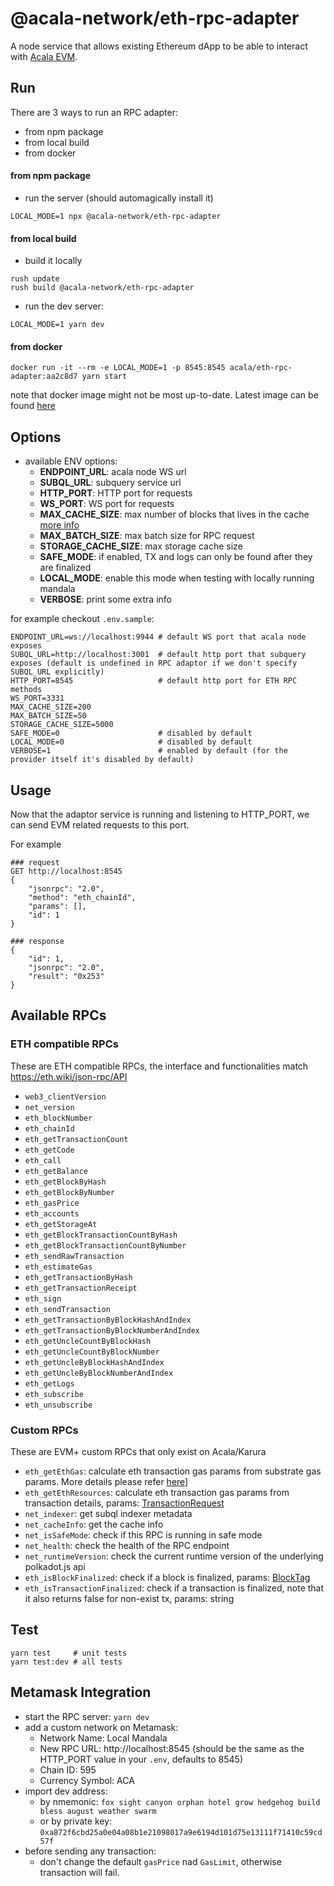# @acala-network/eth-rpc-adapter
A node service that allows existing Ethereum dApp to be able to interact with [Acala EVM](https://github.com/AcalaNetwork/Acala/tree/master/modules/evm).

## Run
There are 3 ways to run an RPC adapter:
- from npm package
- from local build
- from docker

#### from npm package
- run the server (should automagically install it)
```
LOCAL_MODE=1 npx @acala-network/eth-rpc-adapter
```

#### from local build
- build it locally
```
rush update
rush build @acala-network/eth-rpc-adapter
```

- run the dev server:
```
LOCAL_MODE=1 yarn dev
```

#### from docker
```
docker run -it --rm -e LOCAL_MODE=1 -p 8545:8545 acala/eth-rpc-adapter:aa2c8d7 yarn start
```
note that docker image might not be most up-to-date. Latest image can be found [here](https://hub.docker.com/r/acala/eth-rpc-adapter/tags)

## Options
- available ENV options:
  - **ENDPOINT_URL**: acala node WS url
  - **SUBQL_URL**: subquery service url
  - **HTTP_PORT**: HTTP port for requests
  - **WS_PORT**: WS port for requests
  - **MAX_CACHE_SIZE**: max number of blocks that lives in the cache [more info](https://evmdocs.acala.network/network/network)
  - **MAX_BATCH_SIZE**: max batch size for RPC request
  - **STORAGE_CACHE_SIZE**: max storage cache size
  - **SAFE_MODE**: if enabled, TX and logs can only be found after they are finalized
  - **LOCAL_MODE**: enable this mode when testing with locally running mandala
  - **VERBOSE**: print some extra info

for example checkout `.env.sample`:
```
ENDPOINT_URL=ws://localhost:9944 # default WS port that acala node exposes
SUBQL_URL=http://localhost:3001  # default http port that subquery exposes (default is undefined in RPC adaptor if we don't specify SUBQL_URL explicitly)
HTTP_PORT=8545                   # default http port for ETH RPC methods
WS_PORT=3331                     
MAX_CACHE_SIZE=200               
MAX_BATCH_SIZE=50
STORAGE_CACHE_SIZE=5000
SAFE_MODE=0                      # disabled by default
LOCAL_MODE=0                     # disabled by default
VERBOSE=1                        # enabled by default (for the provider itself it's disabled by default)
```

## Usage
Now that the adaptor service is running and listening to HTTP_PORT, we can send EVM related requests to this port.

For example
```
### request
GET http://localhost:8545
{
    "jsonrpc": "2.0",
    "method": "eth_chainId",
    "params": [],
    "id": 1
}

### response
{
    "id": 1,
    "jsonrpc": "2.0",
    "result": "0x253"
}
```

## Available RPCs
### ETH compatible RPCs
These are ETH compatible RPCs, the interface and functionalities match https://eth.wiki/json-rpc/API
- `web3_clientVersion`
- `net_version`
- `eth_blockNumber`
- `eth_chainId`
- `eth_getTransactionCount`
- `eth_getCode`
- `eth_call`
- `eth_getBalance`
- `eth_getBlockByHash`
- `eth_getBlockByNumber`
- `eth_gasPrice`
- `eth_accounts`
- `eth_getStorageAt`
- `eth_getBlockTransactionCountByHash`
- `eth_getBlockTransactionCountByNumber`
- `eth_sendRawTransaction`
- `eth_estimateGas`
- `eth_getTransactionByHash`
- `eth_getTransactionReceipt`
- `eth_sign`
- `eth_sendTransaction`
- `eth_getTransactionByBlockHashAndIndex`
- `eth_getTransactionByBlockNumberAndIndex`
- `eth_getUncleCountByBlockHash`
- `eth_getUncleCountByBlockNumber`
- `eth_getUncleByBlockHashAndIndex`
- `eth_getUncleByBlockNumberAndIndex`
- `eth_getLogs`
- `eth_subscribe`
- `eth_unsubscribe`

### Custom RPCs
These are EVM+ custom RPCs that only exist on Acala/Karura
- `eth_getEthGas`: calculate eth transaction gas params from substrate gas params. More details please refer [here](https://evmdocs.acala.network/network/gas-parameters)]
- `eth_getEthResources`: calculate eth transaction gas params from transaction details, params: [TransactionRequest](https://docs.ethers.io/v5/api/providers/types/#providers-TransactionRequest)
- `net_indexer`: get subql indexer metadata
- `net_cacheInfo`: get the cache info
- `net_isSafeMode`: check if this RPC is running in safe mode
- `net_health`: check the health of the RPC endpoint
- `net_runtimeVersion`: check the current runtime version of the underlying polkadot.js api
- `eth_isBlockFinalized`: check if a block is finalized, params: [BlockTag](https://docs.ethers.io/v5/api/providers/types/#providers-BlockTag)
- `eth_isTransactionFinalized`: check if a transaction is finalized, note that it also returns false for non-exist tx, params: string

## Test
```
yarn test     # unit tests
yarn test:dev # all tests
```

## Metamask Integration
- start the RPC server: `yarn dev`
- add a custom network on Metamask:
  - Network Name: Local Mandala
  - New RPC URL: http://localhost:8545  (should be the same as the HTTP_PORT value in your `.env`, defaults to 8545)
  - Chain ID: 595
  - Currency Symbol: ACA
- import dev address:
  - by nmemonic: `fox sight canyon orphan hotel grow hedgehog build bless august weather swarm`
  - or by private key: `0xa872f6cbd25a0e04a08b1e21098017a9e6194d101d75e13111f71410c59cd57f`
- before sending any transaction:
  - don't change the default `gasPrice` nad `GasLimit`, otherwise transaction will fail.
